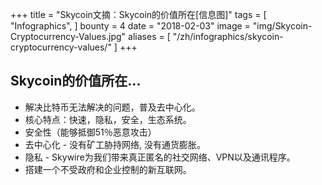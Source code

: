 +++
title = "Skycoin文摘：Skycoin的价值所在[信息图]"
tags = [
    "Infographics",
]
bounty = 4
date = "2018-02-03"
image = "img/Skycoin-Cryptocurrency-Values.jpg"
aliases = [
	"/zh/infographics/skycoin-cryptocurrency-values/"
]
+++

## Skycoin的价值所在...

  * 解决比特币无法解决的问题，普及去中心化。
  * 核心特点：快速，隐私，安全，生态系统。
  * 安全性（能够抵御51％恶意攻击）
  * 去中心化 - 没有矿工胁持网络, 没有通货膨胀。
  * 隐私 - Skywire为我们带来真正匿名的社交网络、VPN以及通讯程序。
  * 搭建一个不受政府和企业控制的新互联网。
